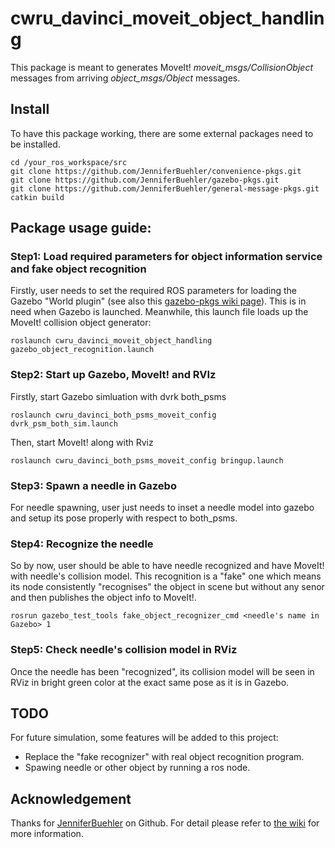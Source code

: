 # cwru_davinci_moveit_object_handling

This package is meant to generates MoveIt! *moveit_msgs/CollisionObject* messages from arriving *object_msgs/Object* messages.

## Install
To have this package working, there are some external packages need to be installed.

```
cd /your_ros_workspace/src
git clone https://github.com/JenniferBuehler/convenience-pkgs.git
git clone https://github.com/JenniferBuehler/gazebo-pkgs.git
git clone https://github.com/JenniferBuehler/general-message-pkgs.git
catkin build
```

## Package usage guide:

### Step1: Load required parameters for object information service and fake object recognition
Firstly, user needs to set the required ROS parameters for loading the Gazebo "World plugin" (see also this [gazebo-pkgs wiki page](https://github.com/JenniferBuehler/gazebo-pkgs/wiki/Gazebo-world-plugins)). This is in need when Gazebo is launched. Meanwhile, this launch file loads up the MoveIt! collision object generator:

```
roslaunch cwru_davinci_moveit_object_handling gazebo_object_recognition.launch
```

### Step2: Start up Gazebo, MoveIt! and RVIz
Firstly, start Gazebo simluation with dvrk both_psms

```
roslaunch cwru_davinci_both_psms_moveit_config dvrk_psm_both_sim.launch
```

Then, start MoveIt! along with Rviz

```
roslaunch cwru_davinci_both_psms_moveit_config bringup.launch
```

### Step3:  Spawn a needle in Gazebo
For needle spawning, user just needs to inset a needle model into gazebo and setup its pose properly with respect to both_psms.

### Step4: Recognize the needle
So by now, user should be able to have needle recognized and have MoveIt! with needle's collision model. This recognition is a "fake" one which means its node consistently "recognises" the object in scene but without any senor and then publishes the object info to MoveIt!.

```
rosrun gazebo_test_tools fake_object_recognizer_cmd <needle's name in Gazebo> 1
```

### Step5: Check needle's collision model in RViz
Once the needle has been "recognized", its collision model will be seen in RViz in bright green color at the exact same pose as it is in Gazebo.

## TODO
For future simulation, some features will be added to this project:

 - Replace the "fake recognizer" with real object recognition program.
 - Spawing needle or other object by running a ros node.

## Acknowledgement
Thanks for [JenniferBuehler](https://github.com/JenniferBuehler) on Github.
For detail please refer to [the wiki](https://github.com/JenniferBuehler/moveit-pkgs/wiki) for more information.
